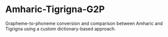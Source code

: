 # Amharic-Tigrigna-G2P
Grapheme-to-phoneme conversion and comparison between Amharic and Tigrigna using a custom dictionary-based approach.
